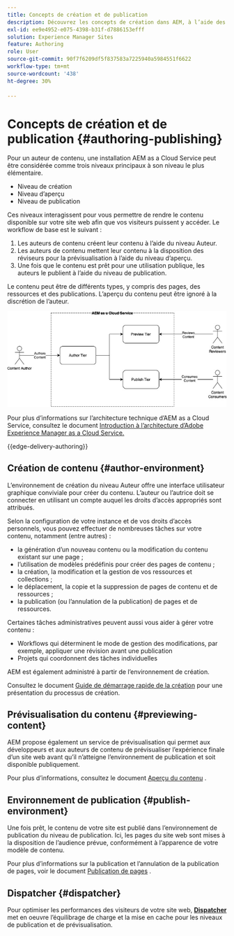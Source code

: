```yaml
---
title: Concepts de création et de publication
description: Découvrez les concepts de création dans AEM, à l’aide des environnements de création, de prévisualisation et de publication.
exl-id: ee9e4952-e075-4398-b31f-d7886153efff
solution: Experience Manager Sites
feature: Authoring
role: User
source-git-commit: 90f7f6209df5f837583a7225940a5984551f6622
workflow-type: tm+mt
source-wordcount: '438'
ht-degree: 30%

---
```



# Concepts de création et de publication {#authoring-publishing}

Pour un auteur de contenu, une installation AEM as a Cloud Service peut être considérée comme trois niveaux principaux à son niveau le plus élémentaire.

* Niveau de création
* Niveau d’aperçu
* Niveau de publication

Ces niveaux interagissent pour vous permettre de rendre le contenu disponible sur votre site web afin que vos visiteurs puissent y accéder. Le workflow de base est le suivant :

1. Les auteurs de contenu créent leur contenu à l’aide du niveau Auteur.
1. Les auteurs de contenu mettent leur contenu à la disposition des réviseurs pour la prévisualisation à l’aide du niveau d’aperçu.
1. Une fois que le contenu est prêt pour une utilisation publique, les auteurs le publient à l’aide du niveau de publication.

Le contenu peut être de différents types, y compris des pages, des ressources et des publications. L’aperçu du contenu peut être ignoré à la discrétion de l’auteur.

![Diagramme de l’auteur, de l’éditeur et des dispatchers](assets/author-publish.jpg)

Pour plus d’informations sur l’architecture technique d’AEM as a Cloud Service, consultez le document [Introduction à l’architecture d’Adobe Experience Manager as a Cloud Service.](/help/overview/architecture.md)

{{edge-delivery-authoring}}

## Création de contenu {#author-environment}

L’environnement de création du niveau Auteur offre une interface utilisateur graphique conviviale pour créer du contenu. L’auteur ou l’autrice doit se connecter en utilisant un compte auquel les droits d’accès appropriés sont attribués.

Selon la configuration de votre instance et de vos droits d’accès personnels, vous pouvez effectuer de nombreuses tâches sur votre contenu, notamment (entre autres) :

* la génération d’un nouveau contenu ou la modification du contenu existant sur une page ;
* l’utilisation de modèles prédéfinis pour créer des pages de contenu ;
* la création, la modification et la gestion de vos ressources et collections ;
* le déplacement, la copie et la suppression de pages de contenu et de ressources ;
* la publication (ou l’annulation de la publication) de pages et de ressources.

Certaines tâches administratives peuvent aussi vous aider à gérer votre contenu :

* Workflows qui déterminent le mode de gestion des modifications, par exemple, appliquer une révision avant une publication
* Projets qui coordonnent des tâches individuelles

AEM est également administré à partir de l’environnement de création.

Consultez le document [Guide de démarrage rapide de la création](/help/sites-cloud/authoring/quick-start.md) pour une présentation du processus de création.

## Prévisualisation du contenu {#previewing-content}

AEM propose également un service de prévisualisation qui permet aux développeurs et aux auteurs de contenu de prévisualiser l’expérience finale d’un site web avant qu’il n’atteigne l’environnement de publication et soit disponible publiquement.

Pour plus d’informations, consultez le document [Aperçu du contenu](/help/sites-cloud/authoring/sites-console/previewing-content.md) .

## Environnement de publication {#publish-environment}

Une fois prêt, le contenu de votre site est publié dans l’environnement de publication du niveau de publication. Ici, les pages du site web sont mises à la disposition de l’audience prévue, conformément à l’apparence de votre modèle de contenu.

Pour plus d’informations sur la publication et l’annulation de la publication de pages, voir le document [Publication de pages](/help/sites-cloud/authoring/sites-console/publishing-pages.md) .

## Dispatcher {#dispatcher}

Pour optimiser les performances des visiteurs de votre site web, **[Dispatcher](/help/implementing/dispatcher/overview.md)** met en oeuvre l’équilibrage de charge et la mise en cache pour les niveaux de publication et de prévisualisation.
